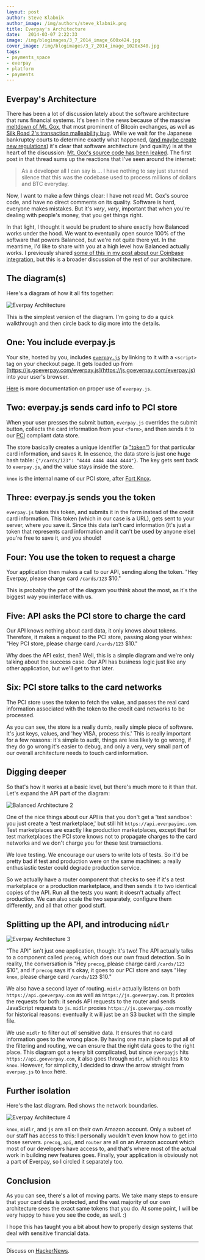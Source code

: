 ```yaml
---
layout: post
author: Steve Klabnik
author_image: /img/authors/steve_klabnik.png
title: Everpay's Architecture
date:   2014-03-07 2:22:33
image: /img/blogimages/3_7_2014_image_600x424.jpg
cover_image: /img/blogimages/3_7_2014_image_1020x340.jpg
tags:
- payments_space
- everpay
- platform
- payments
---
```


## Everpay's Architecture

There has been a lot of discussion lately about the software architecture
that runs financial systems. It's been in the news because of the massive
[meltdown of Mt. Gox](http://www.wired.com/wiredenterprise/2014/03/bitcoin-exchange/),
that most prominent of Bitcoin exchanges, as well as [Silk Road 2's transaction malleability
bug](http://www.forbes.com/sites/andygreenberg/2014/02/13/silk-road-2-0-hacked-using-bitcoin-bug-all-its-funds-stolen/).
While we wait for the Japanese bankruptcy courts to determine exactly what happened, ([and maybe create new regulations](http://online.wsj.com/news/articles/SB10001424052702303630904579419862242970416?mg=reno64-wsj&url=http%3A%2F%2Fonline.wsj.com%2Farticle%2FSB10001424052702303630904579419862242970416.html))
it's clear that software architecture (and quality) is at the heart of the
discussion: [Mt. Gox's source code has been leaked](https://bitcointalk.org/index.php?topic=498522.0;all).
The first post in that thread sums up the reactions that I've seen around the internet:

> As a developer all I can say is ...
> I have nothing to say just stunned silence that this was the codebase used to process millions
> of dollars and BTC everyday.

Now, I want to make a few things clear: I have not read Mt. Gox's source code, and have no direct
comments on its quality. Software is hard, everyone makes mistakes. But it's _very_, _very_, important
that when you're dealing with people's money, that you get things right.

In that light, I thought it would be prudent to share exactly how Balanced works under the hood.
We want to eventually open source 100% of the software that powers Balanced, but we're not quite
there yet. In the meantime, I'd like to share with you at a high level how Balanced actually works.
I previously shared [some of this in my post about our Coinbase integration](/more-details-about-bitcoin/), 
but this is a broader discussion of the rest of our architecture.

## The diagram(s)

Here's a diagram of how it all fits together:

![Everpay Architecture](/img/blogimages/balanced_arch_1.jpg)

This is the simplest version of the diagram. I'm going to do a quick walkthrough and then circle back to dig more into the details.

## One: You include everpay.js

Your site, hosted by you, includes [`everpay.js`](https://github.com/everpay/everpay-js/) by linking to it with a `<script>` tag on your checkout page. It gets loaded up from [https://js.goeverpay.com/everpay.js](https://js.goeverpay.com/everpay.js) into your user's browser.

[Here](https://docs.everpayinc.com/1.1/guides/everpay-js/) is more documentation on proper use of `everpay.js`.

## Two: everpay.js sends card info to PCI store

When your user presses the submit button, `everpay.js` overrides the submit button, collects the card information from your `<form>`, and then sends it to our [PCI](https://www.pcisecuritystandards.org/) compliant data store.

The store basically creates a unique identifier (a ["token"](http://en.wikipedia.org/wiki/Tokenization_(data_security))) for that particular card information, and saves it. In essence, the data store is just one huge hash table: `{"/cards/123": "4444 4444 4444 4444"}`. The key gets sent back to `everpay.js`, and the value stays inside the store.

`knox` is the internal name of our PCI store, after [Fort Knox](http://www.knox.army.mil/).

## Three: everpay.js sends you the token

`everpay.js` takes this token, and submits it in the form instead of the credit card information. This token (which in our case is a URL), gets sent to your server, where you save it. Since this data isn't card information (it's just a token that represents card information and it can't be used by anyone else) you're free to save it, and you should! 

## Four: You use the token to request a charge

Your application then makes a call to our API, sending along the token. "Hey Everpay, please charge card `/cards/123` $10."

This is probably the part of the diagram you think about the most, as it's the biggest way you interface with us.

## Five: API asks the PCI store to charge the card

Our API knows nothing about card data, it only knows about tokens. Therefore, it makes a request to the PCI store, passing along your wishes: "Hey PCI store, please charge card `/cards/123` $10."

Why does the API exist, then? Well, this is a simple diagram and we're only talking about the success case. Our API has business logic just like any other application, but we'll get to that later.

## Six: PCI store talks to the card networks

The PCI store uses the token to fetch the value, and passes the real card information associated with the token to the credit card networks to be processed.

As you can see, the store is a really dumb, really simple piece of software. It's just keys, values, and 'hey VISA, process this.' This is really important for a few reasons: it's simple to audit, things are less likely to go wrong, if they do go wrong it's easier to debug, and only a very, very small part of our overall architecture needs to touch card information.

## Digging deeper

So that's how it works at a basic level, but there's much more to it than that. Let's expand the API part of the diagram:

![Balanced Architecture 2](/img/blogimages/balanced_arch_2.jpg)

One of the nice things about our API is that you don't get a 'test sandbox': you just create a 'test marketplace,' but still hit `https://api.everpayinc.com`. Test marketplaces are exactly like production marketplaces, except that for test marketplaces the PCI store knows not to propagate charges to the card networks and we don't charge you for these test transactions.

We love testing. We encourage our users to write lots of tests. So it'd be pretty bad if test and production were on the same machines: a really enthusiastic tester could degrade production service.

So we actually have a router component that checks to see if it's a test marketplace or a production marketplace, and then sends it to two identical copies of the API. Run all the tests you want: it doesn't actually affect production. We can also scale the two separately, configure them differently, and all that other good stuff.

## Splitting up the API, and introducing `midlr`

![Everpay Architecture 3](/img/blogimages/balanced_arch_3.jpg)

"The API" isn't just one application, though: it's two! The API actually talks to a component called `precog`, which does our own fraud detection. So in reality, the conversation is "Hey `precog`, please charge card `/cards/123` $10", and if  `precog` says it's okay, it goes to our PCI store and says "Hey `knox`, please charge card `/cards/123` $10." 

We also have a second layer of routing. `midlr` actually listens on both `https://api.goeverpay.com` as well as `https://js.goeverpay.com`. It proxies the requests for both: it sends API requests to the router and sends JavaScript requests to `js`. `midlr` proxies `https://js.goeverpay.com` mostly for historical reasons: eventually it will just be an S3 bucket with the simple file.

We use `midlr` to filter out _all_ sensitive data. It ensures that no card information goes to the wrong place. By having one main place to put all of the filtering and routing, we can ensure that the right data goes to the right place. This diagram got a teeny bit complicated, but since `everpayjs` hits `https://api.goeverpay.com`, it also goes through `midlr`, which routes it to `knox`. However, for simplicity, I decided to draw the arrow straight from `everpay.js` to `knox` here.

## Further isolation

Here's the last diagram. Red shows the network boundaries.

![Everpay Architecture 4](/img/blogimages/balanced_arch_4.jpg)

`knox`, `midlr`, and `js` are all on their own Amazon account. Only a subset of our staff has access to this: I personally wouldn't even know how to get into those servers. `precog`, `api`, and `router` are all on an Amazon account which most of our developers have access to, and that's where most of the actual work in building new features goes. Finally, your application is obviously not a part of Everpay, so I circled it separately too.

## Conclusion

As you can see, there's a lot of moving parts. We take many steps to ensure
that your card data is protected, and the vast majority of our own architecture sees
the exact same tokens that you do. At some point, I will be very happy to have you
see the code, as well. :)

I hope this has taught you a bit about how to properly design systems that deal with
sensitive financial data.

---

Discuss on [HackerNews](https://news.ycombinator.com/item?id=7362442).
